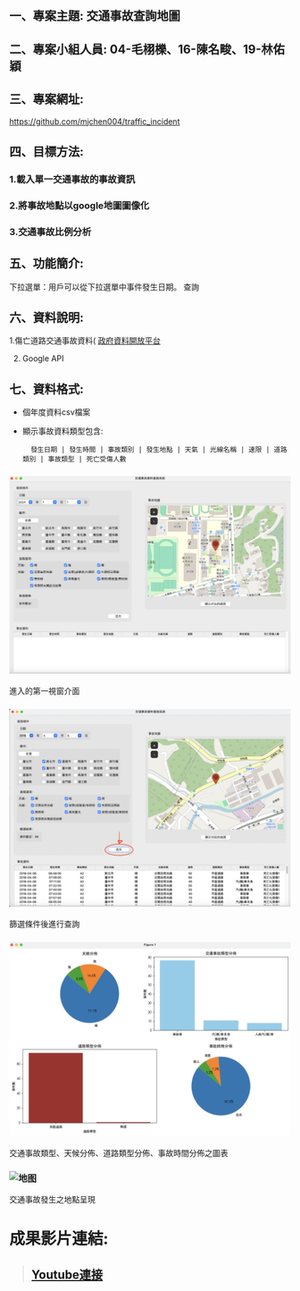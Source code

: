 ## 一、專案主題: 交通事故查詢地圖
## 二、專案小組人員: 04-毛栩櫟、16-陳名畯、19-林佑穎
## 三、專案網址:
https://github.com/mjchen004/traffic_incident
## 四、目標方法:
### 1.載入單一交通事故的事故資訊
### 2.將事故地點以google地圖圖像化
### 3.交通事故比例分析
## 五、功能簡介:
下拉選單：用戶可以從下拉選單中事件發生日期。
查詢

## 六、資料說明:
1.傷亡道路交通事故資料( [政府資料開放平台](https://data.gov.tw/datasets/search?p=1&size=10&s=_score_desc&rft=%E4%BA%A4%E9%80%9A%E4%BA%8B%E6%95%85) 

2. Google API

## 七、資料格式:
* 個年度資料csv檔案
* 顯示事故資料類型包含:
  
        發生日期 | 發生時間 | 事故類別 | 發生地點 | 天氣 | 光線名稱 | 速限 | 道路類別 | 事故類型 | 死亡受傷人數


### ![第一个画面](./img/initial.png)
進入的第一視窗介面
### ![查询](./img/search.png)
篩選條件後進行查詢
### ![分析表](./img/chart.png)
交通事故類型、天候分佈、道路類型分佈、事故時間分佈之圖表
### ![地图](./img/map.png)
交通事故發生之地點呈現
# 成果影片連結:
> ## [Youtube連接](https://www.youtube.com/watch?v=-T5VEKr6J7M)
